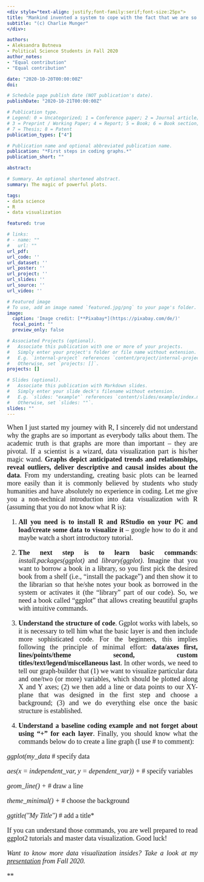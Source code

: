```yaml
---
<div style="text-align: justify;font-family:serif;font-size:25px"> 
title: "Mankind invented a system to cope with the fact that we are so intrinsically lousy at manipulating numbers. It's called the graph."
subtitle: "(c) Charlie Munger"
</div>:

authors:
- Aleksandra Butneva
- Political Science Students in Fall 2020
author_notes:
- "Equal contribution"
- "Equal contribution"

date: "2020-10-20T00:00:00Z"
doi: 

# Schedule page publish date (NOT publication's date).
publishDate: "2020-10-21T00:00:00Z"

# Publication type.
# Legend: 0 = Uncategorized; 1 = Conference paper; 2 = Journal article;
# 3 = Preprint / Working Paper; 4 = Report; 5 = Book; 6 = Book section;
# 7 = Thesis; 8 = Patent
publication_types: ["4"]

# Publication name and optional abbreviated publication name.
publication: "*First steps in coding graphs.*"
publication_short: ""

abstract: 

# Summary. An optional shortened abstract.
summary: The magic of powerful plots.

tags:
- data science
- R
- data visualization

featured: true

# links:
# - name: ""
#   url: ""
url_pdf: 
url_code: ''
url_dataset: ''
url_poster: ''
url_project: ''
url_slides: ''
url_source: ''
url_video: ''

# Featured image
# To use, add an image named `featured.jpg/png` to your page's folder. 
image:
  caption: 'Image credit: [**Pixabay*](https://pixabay.com/de/)'
  focal_point: ""
  preview_only: false

# Associated Projects (optional).
#   Associate this publication with one or more of your projects.
#   Simply enter your project's folder or file name without extension.
#   E.g. `internal-project` references `content/project/internal-project/index.md`.
#   Otherwise, set `projects: []`.
projects: []

# Slides (optional).
#   Associate this publication with Markdown slides.
#   Simply enter your slide deck's filename without extension.
#   E.g. `slides: "example"` references `content/slides/example/index.md`.
#   Otherwise, set `slides: ""`.
slides: ""
---
```

<div style="text-align: justify;font-family:serif;font-size:18px;"> 

When I just started my journey with R, I sincerely did not understand why the graphs are so important as everybody talks about them. The academic truth is that graphs are more than important – they are pivotal. If a scientist is a wizard, data visualization part is his/her magic wand. **Graphs depict anticipated trends and relationships, reveal outliers, deliver descriptive and causal insides about the data**.
From my understanding, creating basic plots can be learned more easily than it is commonly believed by students who study humanities and have absolutely no experience in coding. Let me give you a non-technical introduction into data visualization with R (assuming that you do not know what R is):

1.	**All you need is to install R and RStudio on your PC and load/create some data to visualize it** – google how to do it and maybe watch a short introductory tutorial.

2.	**The next step is to learn basic commands**: *install.packages(ggplot)* and *library(ggplot)*. Imagine that you want to borrow a book in a library, so you first pick the desired book from a shelf (i.e., “install the package”) and then show it to the librarian so that he/she notes your book as borrowed in the system or activates it (the “library” part of our code). So, we need a book called “ggplot” that allows creating beautiful graphs with intuitive commands.

3.	**Understand the structure of code**. Ggplot works with labels, so it is necessary to tell him what the basic layer is and then include more sophisticated code. For the beginners, this implies following the principle of minimal effort: **data/axes first, lines/points/theme second, custom titles/text/legend/miscellaneous last**. In other words, we need to tell our graph-builder that (1) we want to visualize particular data and one/two (or more) variables, which should be plotted along X and Y axes; (2) we then add a line or data points to our XY-plane that was designed in the first step and choose a background; (3) and we do everything else once the basic structure is established.

4.	**Understand a baseline coding example and not forget about using “+” for each layer**. Finally, you should know what the commands below do to create a line graph (I use # to comment):

*ggplot(my_data*                                                                 # specify data

*aes(x = independent_var, y = dependent_var)) +*                                 # specify variables
 
*geom_line() +*                                                                  # draw a line

*theme_minimal() +*                                                              # choose the background

*ggtitle("My Title")*                                                            # add a title*

If you can understand those commands, you are well prepared to read ggplot2 tutorials and master data visualization. Good luck!

 *Want to know more data visualization insides? Take a look at my [presentation](https://aleksandra-butneva.netlify.app/files/Tutorial_6.pdf) from Fall 2020.*
 
**

</div>
